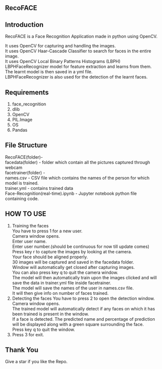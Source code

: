## RecoFACE 
## Introduction
RecoFACE is a Face Recognition Application made in python using OpenCV.

It uses OpenCV for capturing and handling the images.\
It uses OpenCV Haar-Cascade Classifier to search for faces in the entire image.\
It uses OpenCV Local Binary Patterns Histograms (LBPH) LBPHFaceRecognizer model for feature extraction and learns from them.\
The learnt model is then saved in a yml file.\
LBPHFaceRecognizer is also used for the detection of the learnt faces.


## Requirements
1. face_recognition
2. dlib
3. OpenCV
4. PIL.Image
5. OS
6. Pandas

## File Structure

RecoFACE(folder)-\
	facedata(folder) - folder which contain all the pictures captured through webcam\
	facetrainer(folder) -\
  		names.csv - CSV file which contains the names of the person for which model is trained.\
  		trainer.yml - contains trained data\
	Face-Recognition(real-time).ipynb - Jupyter notebook python file containing code.
  
    
## HOW TO USE

1. Training the faces\
       You have to press 1 for a new user.\
       Camera window opens.\
          Enter user name.\
          Enter user number.(should be continuous for now till update comes)\
          Press key r to capture the images by looking at the camera. \
            Your face should be aligned properly.\
            30 images will be captured and saved in the facedata folder.\
            Window will automatically get closed after capturing images.\
          You can also press key q to quit the camera window.\
       The model will then automatically train upon the images clicked and will 
       save the data in trainer.yml file inside facetrainer.\
       The model will save the names of the user in names.csv file.\
       It will then give info on number of faces trained.
2. Detecting the faces
       You have to press 2 to open the detection window.\
       Camera window opens.\
       The trained model will automatically detect if any faces on which it has been trained is
       present in the window.\
       If a face is detected. The predicted name and percentage of prediction will be displayed 
       along with a green square surrounding the face.\
       Press key q to quit the window.
3. Press 3 for exit.



## Thank You 
Give a star if you like the Repo.


